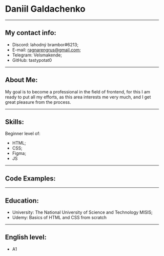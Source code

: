 # Daniil Galdachenko

---

## My contact info:
- Discord: lahodný brambor#6213;
- E-mail: ragnarengrus@gmail.com;
- Telegram: Velsmakende;
- GitHub: tastypotat0

---

## About Me:
My goal is to become a professional in the field of frontend, for this I am ready to put all my efforts, as this area interests me very much, and I get great pleasure from the process.

---

## Skills:
Beginner level of:
 - HTML;
 - CSS; 
 - Figma;
 - JS

---

## Code Examples:

---

## Education:
- University: The National University of Science and Technology MISIS;
- Udemy: Basics of HTML and CSS from scratch

---

## English level:
- A1


